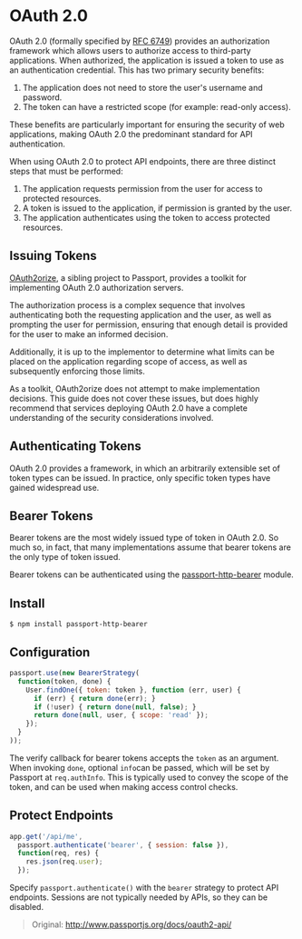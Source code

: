 # OAuth 2.0

OAuth 2.0 (formally specified by [RFC 6749](http://tools.ietf.org/html/rfc6749)) provides an authorization framework which allows users to authorize access to third-party applications. When authorized, the application is issued a token to use as an authentication credential. This has two primary security benefits:

1. The application does not need to store the user's username and password.
2. The token can have a restricted scope (for example: read-only access).

These benefits are particularly important for ensuring the security of web applications, making OAuth 2.0 the predominant standard for API authentication.

When using OAuth 2.0 to protect API endpoints, there are three distinct steps that must be performed:

1. The application requests permission from the user for access to protected resources.
2. A token is issued to the application, if permission is granted by the user.
3. The application authenticates using the token to access protected resources.

## Issuing Tokens

[OAuth2orize](https://github.com/jaredhanson/oauth2orize), a sibling project to Passport, provides a toolkit for implementing OAuth 2.0 authorization servers.

The authorization process is a complex sequence that involves authenticating both the requesting application and the user, as well as prompting the user for permission, ensuring that enough detail is provided for the user to make an informed decision.

Additionally, it is up to the implementor to determine what limits can be placed on the application regarding scope of access, as well as subsequently enforcing those limits.

As a toolkit, OAuth2orize does not attempt to make implementation decisions. This guide does not cover these issues, but does highly recommend that services deploying OAuth 2.0 have a complete understanding of the security considerations involved.

## Authenticating Tokens

OAuth 2.0 provides a framework, in which an arbitrarily extensible set of token types can be issued. In practice, only specific token types have gained widespread use.

## Bearer Tokens

Bearer tokens are the most widely issued type of token in OAuth 2.0. So much so, in fact, that many implementations assume that bearer tokens are the only type of token issued.

Bearer tokens can be authenticated using the [passport-http-bearer](https://github.com/jaredhanson/passport-http-bearer) module.

## Install

```shell
$ npm install passport-http-bearer
```

## Configuration

```javascript
passport.use(new BearerStrategy(
  function(token, done) {
    User.findOne({ token: token }, function (err, user) {
      if (err) { return done(err); }
      if (!user) { return done(null, false); }
      return done(null, user, { scope: 'read' });
    });
  }
));
```

The verify callback for bearer tokens accepts the `token` as an argument. When invoking `done`, optional `info`can be passed, which will be set by Passport at `req.authInfo`. This is typically used to convey the scope of the token, and can be used when making access control checks.

## Protect Endpoints

```javascript
app.get('/api/me',
  passport.authenticate('bearer', { session: false }),
  function(req, res) {
    res.json(req.user);
  });
```

Specify `passport.authenticate()` with the `bearer` strategy to protect API endpoints. Sessions are not typically needed by APIs, so they can be disabled.

> Original: http://www.passportjs.org/docs/oauth2-api/